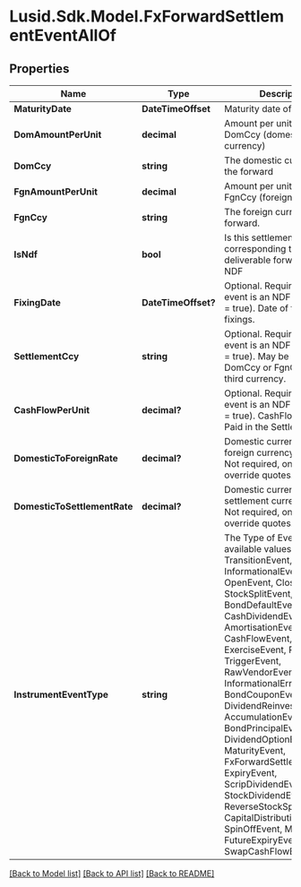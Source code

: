 # Lusid.Sdk.Model.FxForwardSettlementEventAllOf

## Properties

Name | Type | Description | Notes
------------ | ------------- | ------------- | -------------
**MaturityDate** | **DateTimeOffset** | Maturity date of the forward | 
**DomAmountPerUnit** | **decimal** | Amount per unit in the DomCcy (domestic currency) | 
**DomCcy** | **string** | The domestic currency of the forward | 
**FgnAmountPerUnit** | **decimal** | Amount per unit in the FgnCcy (foreign currency) | 
**FgnCcy** | **string** | The foreign currency of the forward. | 
**IsNdf** | **bool** | Is this settlement corresponding to a deliverable forward, or an NDF | 
**FixingDate** | **DateTimeOffset?** | Optional.  Required if the event is an NDF (i.e. if IsNdf &#x3D; true).  Date of the FxRate fixings. | [optional] 
**SettlementCcy** | **string** | Optional.  Required if the event is an NDF (i.e. if IsNdf &#x3D; true).  May be set to either DomCcy or FgnCcy, or a third currency. | [optional] 
**CashFlowPerUnit** | **decimal?** | Optional.  Required if the event is an NDF (i.e. if IsNdf &#x3D; true).  CashFlow per unit.  Paid in the SettlementCcy. | [optional] 
**DomesticToForeignRate** | **decimal?** | Domestic currency to foreign currency FX rate.  Not required, only used to override quotes. | [optional] 
**DomesticToSettlementRate** | **decimal?** | Domestic currency to settlement currency FX rate  Not required, only used to override quotes. | [optional] 
**InstrumentEventType** | **string** | The Type of Event. The available values are: TransitionEvent, InformationalEvent, OpenEvent, CloseEvent, StockSplitEvent, BondDefaultEvent, CashDividendEvent, AmortisationEvent, CashFlowEvent, ExerciseEvent, ResetEvent, TriggerEvent, RawVendorEvent, InformationalErrorEvent, BondCouponEvent, DividendReinvestmentEvent, AccumulationEvent, BondPrincipalEvent, DividendOptionEvent, MaturityEvent, FxForwardSettlementEvent, ExpiryEvent, ScripDividendEvent, StockDividendEvent, ReverseStockSplitEvent, CapitalDistributionEvent, SpinOffEvent, MergerEvent, FutureExpiryEvent, SwapCashFlowEvent | 

[[Back to Model list]](../README.md#documentation-for-models) [[Back to API list]](../README.md#documentation-for-api-endpoints) [[Back to README]](../README.md)

